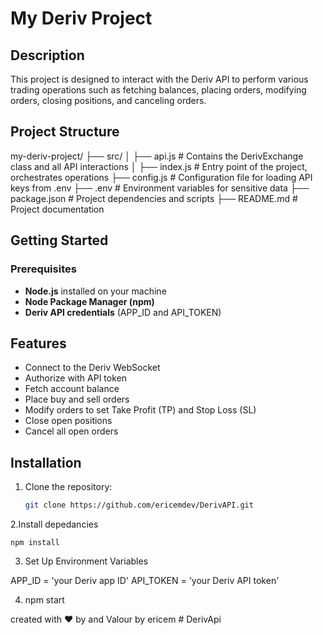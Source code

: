 # My Deriv Project

## Description
This project is designed to interact with the Deriv API to perform various trading operations such as fetching balances, placing orders, modifying orders, closing positions, and canceling orders.



## Project Structure
my-deriv-project/
├── src/
│   ├── api.js          # Contains the DerivExchange class and all API interactions
│   ├── index.js        # Entry point of the project, orchestrates operations
├── config.js           # Configuration file for loading API keys from .env
├── .env                # Environment variables for sensitive data
├── package.json        # Project dependencies and scripts
├── README.md           # Project documentation


## Getting Started

### Prerequisites
- **Node.js** installed on your machine
- **Node Package Manager (npm)**
- **Deriv API credentials** (APP_ID and API_TOKEN)

## Features

- Connect to the Deriv WebSocket
- Authorize with API token
- Fetch account balance
- Place buy and sell orders
- Modify orders to set Take Profit (TP) and Stop Loss (SL)
- Close open positions
- Cancel all open orders

## Installation

1. Clone the repository:
   ```bash
   git clone https://github.com/ericemdev/DerivAPI.git

 2.Install depedancies 

    npm install

 3. Set Up Environment Variables    

   APP_ID = 'your Deriv app ID'
   API_TOKEN = 'your Deriv API token'


 4. npm start 


 created with ❤️ by  and Valour by ericem #   D e r i v A p i 
 
 
